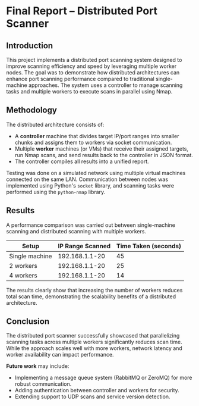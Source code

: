 # Final Report – Distributed Port Scanner

## Introduction
This project implements a distributed port scanning system designed to improve scanning efficiency and speed by leveraging multiple worker nodes. The goal was to demonstrate how distributed architectures can enhance port scanning performance compared to traditional single-machine approaches. The system uses a controller to manage scanning tasks and multiple workers to execute scans in parallel using Nmap.

## Methodology
The distributed architecture consists of:
- A **controller** machine that divides target IP/port ranges into smaller chunks and assigns them to workers via socket communication.
- Multiple **worker** machines (or VMs) that receive their assigned targets, run Nmap scans, and send results back to the controller in JSON format.
- The controller compiles all results into a unified report.

Testing was done on a simulated network using multiple virtual machines connected on the same LAN. Communication between nodes was implemented using Python's `socket` library, and scanning tasks were performed using the `python-nmap` library.

## Results
A performance comparison was carried out between single-machine scanning and distributed scanning with multiple workers.

| Setup                | IP Range Scanned | Time Taken (seconds) |
|----------------------|------------------|----------------------|
| Single machine       | 192.168.1.1-20   | 45                   |
| 2 workers            | 192.168.1.1-20   | 25                   |
| 4 workers            | 192.168.1.1-20   | 14                   |

The results clearly show that increasing the number of workers reduces total scan time, demonstrating the scalability benefits of a distributed architecture.

## Conclusion
The distributed port scanner successfully showcased that parallelizing scanning tasks across multiple workers significantly reduces scan time. While the approach scales well with more workers, network latency and worker availability can impact performance.  

**Future work** may include:
- Implementing a message queue system (RabbitMQ or ZeroMQ) for more robust communication.
- Adding authentication between controller and workers for security.
- Extending support to UDP scans and service version detection.
